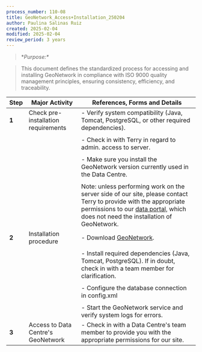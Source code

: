```yaml
---
process_number: 110-08
title: GeoNetwork_Access+Installation_250204
author: Paulina Salinas Ruiz
created: 2025-02-04
modified: 2025-02-04
review_period: 3 years
---
```


> **Purpose:\**

> This document defines the standardized process for accessing and installing GeoNetwork in compliance with ISO 9000 quality management principles, ensuring consistency, efficiency, and traceability.



| **Step** | **Major Activity** | **References, Forms and Details** |
| -------- | ------------------ | --------------------------------- |
| **1** | Check pre-installation requirements | - Verify system compatibility (Java, Tomcat, PostgreSQL, or other required dependencies). |
|  |  |  |
|  |  | - Check in with Terry in regard to admin. access to server. |
|  |  |  |
|  |  | - Make sure you install the GeoNetwork version currently used in the Data Centre. |
|  |  |  |
|  |  | Note: unless performing work on the server side of our site, please contact Terry to provide with the appropriate permissions to our [data portal,](https://soggy2.zoology.ubc.ca/geonetwork/srv/eng/catalog.search#/home) which does not need the installation of GeoNetwork. |
| **2** | Installation procedure | - Download [GeoNetwork](https://docs.geonetwork-opensource.org/4.2/). |
|  |  |  |
|  |  | - Install required dependencies (Java, Tomcat, PostgreSQL). If in doubt, check in with a team member for clarification. |
|  |  |  |
|  |  | - Configure the database connection in config.xml |
|  |  |  |
|  |  | - Start the GeoNetwork service and verify system logs for errors. |
| **3** | Access to Data Centre's GeoNetwork | - Check in with a Data Centre's team member to provide you with the appropriate permissions for our site. |

